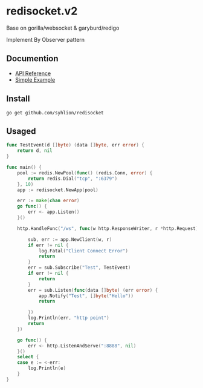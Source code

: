 # redisocket.v2

Base on gorilla/websocket & garyburd/redigo

Implement By Observer pattern

## Documention

* [API Reference](https://godoc.org/github.com/syhlion/redisocket.v2)
* [Simple Example](https://github.com/syhlion/redisocket.v2/blob/master/example/main.go)

## Install

`go get github.com/syhlion/redisocket`

## Usaged

``` go
func TestEvent(d []byte) (data []byte, err error) {
	return d, nil
}

func main() {
	pool := redis.NewPool(func() (redis.Conn, error) {
		return redis.Dial("tcp", ":6379")
	}, 10)
	app := redisocket.NewApp(pool)

	err := make(chan error)
	go func() {
		err <- app.Listen()
	}()

	http.HandleFunc("/ws", func(w http.ResponseWriter, r *http.Request) {

		sub, err := app.NewClient(w, r)
		if err != nil {
			log.Fatal("Client Connect Error")
			return
		}
		err = sub.Subscribe("Test", TestEvent)
		if err != nil {
			return
		}
		err = sub.Listen(func(data []byte) (err error) {
			app.Notify("Test", []byte("Hello"))
			return

		})
		log.Println(err, "http point")
		return
	})

	go func() {
		err <- http.ListenAndServe(":8888", nil)
	}()
	select {
	case e := <-err:
		log.Println(e)
	}
}
```
